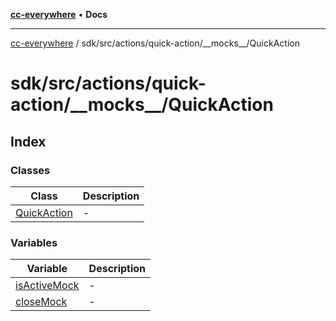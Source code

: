 [**cc-everywhere**](../../../../../../index.md) • **Docs**

***

[cc-everywhere](../../../../../../index.md) / sdk/src/actions/quick-action/\_\_mocks\_\_/QuickAction

# sdk/src/actions/quick-action/\_\_mocks\_\_/QuickAction

## Index

### Classes

| Class | Description |
| ------ | ------ |
| [QuickAction](classes/QuickAction.md) | - |

### Variables

| Variable | Description |
| ------ | ------ |
| [isActiveMock](variables/isActiveMock.md) | - |
| [closeMock](variables/closeMock.md) | - |
